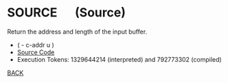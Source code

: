 # SOURCE &emsp; (Source)
Return the address and length of the input buffer.
* ( - c-addr u )
* [Source Code](../words/core/Source.cs)
* Execution Tokens: 1329644214 (interpreted) and 792773302 (compiled)


[BACK](builtins.md#Source)
